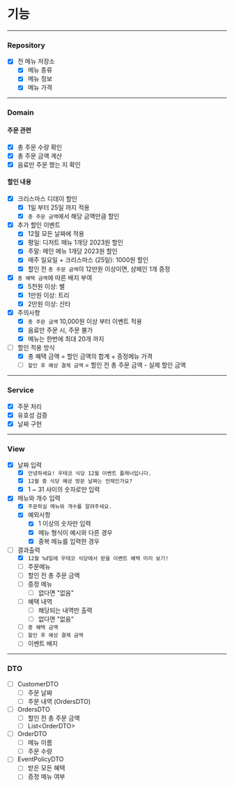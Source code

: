 # 기능

  
---  

### Repository

- [X] 전 메뉴 저장소
    - [X] 메뉴 종류
    - [X] 메뉴 정보
    - [X] 메뉴 가격

---

### Domain

#### 주문 관련

- [X] 총 주문 수량 확인
- [X] 총 주문 금액 계산
- [X] 음료만 주문 했는 지 확인

#### 할인 내용

- [x] 크리스마스 디데이 할인
    - [x] 1일 부터 25일 까지 적용
    - [x] `총 주문 금액`에서 해당 금액만큼 할인
- [x] 추가 할인 이벤트
    - [x] 12월 모든 날짜에 적용
    - [x] 평일: 디저트 메뉴 1개당 2023원 할인
    - [x] 주말: 메인 메뉴 1개당 2023원 할인
    - [x] 매주 일요일 + 크리스마스 (25일): 1000원 할인
    - [x] 할인 전 `총 주문 금액`이 12만원 이상이면, 샴페인 1개 증정
- [X] `총 혜택 금액`에 따른 배지 부여
    - [X] 5천원 이상: 별
    - [X] 1만원 이상: 트리
    - [X] 2만원 이상: 산타
- [X] 주의사항
    - [X] `총 주문 금액` 10,000원 이상 부터 이벤트 적용
    - [X] 음료만 주문 시, 주문 불가
    - [X] 메뉴는 한번에 최대 20개 까지
- [ ] 할인 적용 방식
    - [X] 총 혜택 금액 = 할인 금액의 합계 + 증정메뉴 가격
    - [ ] `할인 후 예상 결제 금액` = 할인 전 총 주문 금액 - 실제 할인 금액

---

### Service

- [X] 주문 처리
- [X] 유효성 검증
- [X] 날짜 구현

---

### View

- [X] 날짜 입력
    - [X] `안녕하세요! 우테코 식당 12월 이벤트 플래너입니다.`
    - [X] `12월 중 식당 예상 방문 날짜는 언제인가요?`
    - [X] 1 ~ 31 사이의 숫자로만 입력
- [X] 메뉴와 개수 입력
    - [X] `주문하실 메뉴와 개수를 알려주세요.`
    - [X] 예외사항
        - [X] 1 이상의 숫자만 입력
        - [X] 메뉴 형식이 예시와 다른 경우
        - [X] 중복 메뉴를 입력한 경우
- [ ] 결과출력
    - [X] `12월 %d일에 우테코 식당에서 받을 이벤트 혜택 미리 보기!`
    - [ ] 주문메뉴
    - [ ] 할인 전 총 주문 금액
    - [ ] 증정 메뉴
        - [ ] 없다면 "없음"
    - [ ] 혜택 내역
        - [ ] 해당되는 내역만 출력
        - [ ] 없다면 "없음"
    - [ ] `총 혜택 금액`
    - [ ] `할인 후 예상 결제 금액`
    - [ ] 이벤트 배지

---

### DTO

- [ ] CustomerDTO
    - [ ] 주문 날짜
    - [ ] 주문 내역 (OrdersDTO)
- [ ] OrdersDTO
    - [ ] 할인 전 총 주문 금액
    - [ ] List\<OrderDTO>
- [ ] OrderDTO
    - [ ] 메뉴 이름
    - [ ] 주문 수량
- [ ] EventPolicyDTO
    - [ ] 받은 모든 혜택
    - [ ] 증정 메뉴 여부